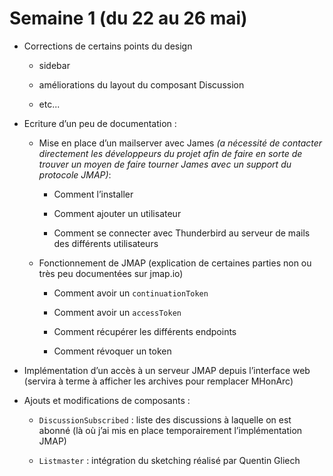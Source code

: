 # Semaine 1 (du 22 au 26 mai)

 - Corrections de certains points du design

    - sidebar

    - améliorations du layout du composant Discussion

    - etc...

 - Ecriture d’un peu de documentation :

    - Mise en place d’un mailserver avec James *(a nécessité de contacter 
    directement les développeurs du projet afin de faire en sorte de 
    trouver un moyen de faire tourner James avec un support du protocole 
    JMAP)*:

        - Comment l’installer

        - Comment ajouter un utilisateur

        - Comment se connecter avec Thunderbird au serveur de mails des différents utilisateurs

    - Fonctionnement de JMAP (explication de certaines parties non ou 
    très peu documentées sur jmap.io)

        - Comment avoir un `continuationToken`

        - Comment avoir un `accessToken`

        - Comment récupérer les différents endpoints

        - Comment révoquer un token

 - Implémentation d’un accès à un serveur JMAP depuis l’interface web 
 (servira à terme à afficher les archives pour remplacer MHonArc)

 - Ajouts et modifications de composants :

    - `DiscussionSubscribed` : liste des discussions à laquelle on est 
    abonné (là où j’ai mis en place temporairement l’implémentation JMAP)

    - `Listmaster` : intégration du sketching réalisé par Quentin Gliech
